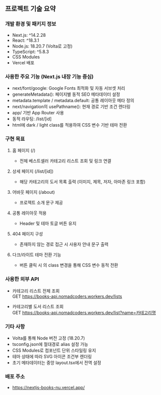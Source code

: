 ## 프로젝트 기술 요약

### 개발 환경 및 패키지 정보

- Next.js: ^14.2.28
- React: ^18.3.1
- Node.js: 18.20.7 (Volta로 고정)
- TypeScript: ^5.8.3
- CSS Modules
- Vercel 배포

### 사용한 주요 기능 (Next.js 내장 기능 중심)

- next/font/google: Google Fonts 최적화 및 자동 서브셋 처리
- generateMetadata(): 페이지별 동적 SEO 메타데이터 설정
- metadata.template / metadata.default: 공통 레이아웃 메타 정의
- next/navigation의 usePathname(): 현재 경로 기반 조건 렌더링
- app/ 기반 App Router 사용
- 동적 라우팅: /list/[id]
- html에 dark / light class를 적용하여 CSS 변수 기반 테마 전환

### 구현 목표

1. 홈 페이지 (/)

   - 전체 베스트셀러 카테고리 리스트 조회 및 링크 연결

2. 상세 페이지 (/list/[id])

   - 해당 카테고리의 도서 목록 출력 (이미지, 제목, 저자, 아마존 링크 포함)

3. 어바웃 페이지 (/about)

   - 프로젝트 소개 문구 제공

4. 공통 레이아웃 적용

   - Header 및 테마 토글 버튼 유지

5. 404 페이지 구성

   - 존재하지 않는 경로 접근 시 사용자 안내 문구 출력

6. 다크/라이트 테마 전환 기능
   - 버튼 클릭 시 <html>의 class 변경을 통해 CSS 변수 동적 전환

### 사용한 외부 API

- 카테고리 리스트 전체 조회  
  GET https://books-api.nomadcoders.workers.dev/lists

- 카테고리별 도서 리스트 조회  
  GET https://books-api.nomadcoders.workers.dev/list?name=카테고리명

### 기타 사항

- Volta를 통해 Node 버전 고정 (18.20.7)
- tsconfig.json에 절대경로 alias 설정 가능
- CSS Modules로 컴포넌트 단위 스타일링 유지
- 테마 상태에 따라 SVG 아이콘 조건부 렌더링
- 초기 메타데이터는 중앙 layout.tsx에서 전역 설정

### 배포 주소

- https://nextjs-books-nu.vercel.app/

